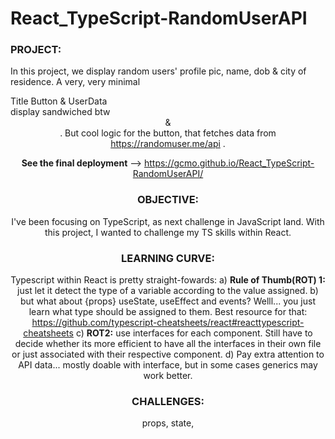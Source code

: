 # React_TypeScript-RandomUserAPI

### PROJECT: 
In this project, we display random users' profile pic, name, dob & city of residence. A very, very minimal <div> Title Button & UserData <div> display sandwiched btw <Header> & <Footer>. But cool logic for the button, that fetches data from https://randomuser.me/api . 

**See the final deployment** --> https://gcmo.github.io/React_TypeScript-RandomUserAPI/

### OBJECTIVE:
I've been focusing on TypeScript, as next challenge in JavaScript land. With this project, I wanted to challenge my TS skills within React.    

### LEARNING CURVE:
Typescript within React is pretty straight-fowards:
  a) **Rule of Thumb(ROT) 1:** just let it detect the type of a variable according to the value assigned.
  b) but what about {props} useState, useEffect and events? Welll... you just learn what type should be assigned to them. 
     Best resource for that: https://github.com/typescript-cheatsheets/react#reacttypescript-cheatsheets
  c) **ROT2:** use interfaces for each component. Still have to decide whether its more efficient to have all the interfaces in their own file or just      associated with their respective component.
  d) Pay extra attention to API data... mostly doable with interface, but in some cases generics may work better. 
  
  
### CHALLENGES:
  props, state, 


